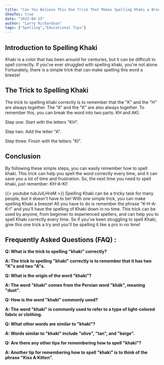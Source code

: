 ```yaml
---
title: "Can You Believe This One Trick That Makes Spelling Khaki a Breeze!"
ShowToc: true 
date: "2023-04-15"
author: "Larry Richardson" 
tags: ["Spelling","Educational Tips"]
---
```

## Introduction to Spelling Khaki

Khaki is a color that has been around for centuries, but it can be difficult to spell correctly. If you've ever struggled with spelling khaki, you're not alone. Fortunately, there is a simple trick that can make spelling this word a breeze! 

## The Trick to Spelling Khaki

The trick to spelling khaki correctly is to remember that the "K" and the "H" are always together. The "A" and the "K" are also always together. To remember this, you can break the word into two parts: KH and AKI. 

Step one: Start with the letters "KH". 

Step two: Add the letter "A". 

Step three: Finish with the letters "KI". 

## Conclusion

By following these simple steps, you can easily remember how to spell khaki. This trick can help you spell the word correctly every time, and it can save you a lot of time and frustration. So, the next time you need to spell khaki, just remember: KH-A-KI!

{{< youtube tubJvILHreM >}} 
Spelling Khaki can be a tricky task for many people, but it doesn't have to be! With one simple trick, you can make spelling Khaki a breeze! All you have to do is remember the phrase "K-H-A-K-I" and you'll have the spelling of Khaki down in no time. This trick can be used by anyone, from beginner to experienced spellers, and can help you to spell Khaki correctly every time. So if you've been struggling to spell Khaki, give this one trick a try and you'll be spelling it like a pro in no time!

## Frequently Asked Questions (FAQ) :
**Q: What is the trick to spelling "khaki" correctly?**

**A: The trick to spelling "khaki" correctly is to remember that it has two "K"s and two "A"s.**

**Q: What is the origin of the word "khaki"?**

**A: The word "khaki" comes from the Persian word "khâk", meaning "dust".**

**Q: How is the word "khaki" commonly used?**

**A: The word "khaki" is commonly used to refer to a type of light-colored fabric or clothing.**

**Q: What other words are similar to "khaki"?**

**A: Words similar to "khaki" include "olive", "tan", and "beige".**

**Q: Are there any other tips for remembering how to spell "khaki"?**

**A: Another tip for remembering how to spell "khaki" is to think of the phrase "Kiss A Kitten".**





